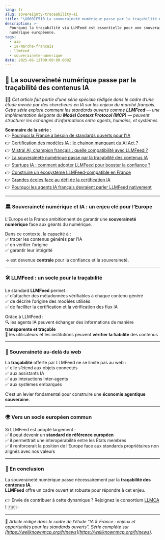 ```yaml
---
lang: fr
slug: sovereignty-traceability-ai
title: "\U0001F510 La souveraineté numérique passe par la traçabilité des contenus IA"
description: >-
  Pourquoi la traçabilité via LLMFeed est essentielle pour une souveraineté
  numérique européenne.
tags:
  - aio
  - ia-marche-francais
  - llmfeed
  - souverainete-numerique
date: 2025-06-12T00:00:00.000Z
---
```


## 🔐 La souveraineté numérique passe par la traçabilité des contenus IA

🧑‍💻 *Cet article fait partie d’une série spéciale rédigée dans le cadre d’une étude menée par des chercheurs en IA sur les enjeux du marché français. Cette série explore comment les standards ouverts comme **LLMFeed** — une implémentation élégante du **Model Context Protocol (MCP)** — peuvent structurer les échanges d’informations entre agents, humains, et systèmes.*

**Sommaire de la série :**  
👉 [Pourquoi la France a besoin de standards ouverts pour l'IA](https://wellknownmcp.org/fr/news/france-open-standards-ai)  
👉 [Certification des modèles IA : le chainon manquant du AI Act ?](https://wellknownmcp.org/fr/news/certification-ai-act-gap)  
👉 [Mistral AI, champion français : quelle compatibilité avec LLMFeed ?](https://wellknownmcp.org/fr/news/mistral-llmfeed-compatibility)  
👉 [La souveraineté numérique passe par la traçabilité des contenus IA](https://wellknownmcp.org/fr/news/sovereignty-traceability-ai)  
👉 [Startups IA : comment adopter LLMFeed pour booster la confiance ?](https://wellknownmcp.org/fr/news/startups-llmfeed-trust)  
👉 [Construire un écosystème LLMFeed-compatible en France](https://wellknownmcp.org/fr/news/ecosysteme-llmfeed-france)  
👉 [Grandes écoles face au défi de la certification IA](https://wellknownmcp.org/fr/news/education-ai-certification)  
👉 [Pourquoi les agents IA français devraient parler LLMFeed nativement](https://wellknownmcp.org/fr/news/agents-llmfeed-future)

---

### 🏛️ Souveraineté numérique et IA : un enjeu clé pour l’Europe

L’Europe et la France ambitionnent de garantir une **souveraineté numérique** face aux géants du numérique.  

Dans ce contexte, la capacité à :  
✅ tracer les contenus générés par l’IA  
✅ en vérifier l’origine  
✅ garantir leur intégrité  

→ est devenue **centrale** pour la confiance et la souveraineté.

---

### 🛠️ LLMFeed : un socle pour la traçabilité

Le standard **LLMFeed** permet :  
✅ d’attacher des métadonnées vérifiables à chaque contenu généré  
✅ de décrire l’origine des modèles utilisés  
✅ de faciliter la certification et la vérification des flux IA

Grâce à LLMFeed :  
🔍 les agents IA peuvent échanger des informations de manière **transparente et traçable**  
🔐 les utilisateurs et les institutions peuvent **vérifier la fiabilité** des contenus

---

### 🚀 Souveraineté au-delà du web

La **traçabilité** offerte par LLMFeed ne se limite pas au web :  
✅ elle s’étend aux objets connectés  
✅ aux assistants IA  
✅ aux interactions inter-agents  
✅ aux systèmes embarqués

C’est un levier fondamental pour construire une **économie agentique souveraine**.

---

### 🌍 Vers un socle européen commun

Si LLMFeed est adopté largement :  
✅ il peut devenir un **standard de référence européen**  
✅ il permettrait une interopérabilité entre les États membres  
✅ il renforcerait la position de l’Europe face aux standards propriétaires non alignés avec nos valeurs

---

### 💬 En conclusion

La souveraineté numérique passe nécessairement par la **traçabilité des contenus IA**.  
**LLMFeed** offre un cadre ouvert et robuste pour répondre à cet enjeu.

👉 Envie de contribuer à cette dynamique ? Rejoignez le consortium [LLMCA](https://wellknownmcp.org/join) ! 🇫🇷✨

---

📝 *Article rédigé dans le cadre de l’étude “IA & France : enjeux et opportunités pour les standards ouverts”. Série complète sur [https://wellknownmcp.org/fr/news](https://wellknownmcp.org/fr/news).*
